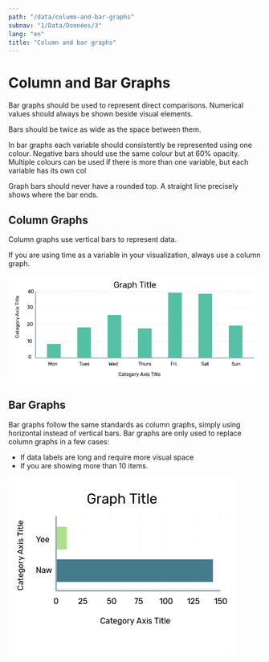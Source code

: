 ```yaml
---
path: "/data/column-and-bar-graphs"
subnav: "1/Data/Données/3"
lang: "en"
title: "Column and bar graphs"
---
```


<helmet>
<title> Column and Bar Graphs - Aurora Design System </title>
</helmet>

# Column and Bar Graphs

Bar graphs should be used to represent direct comparisons. Numerical values should always be shown beside visual elements.

Bars should be twice as wide as the space between them.

In bar graphs each variable should consistently be represented using one colour. Negative bars should use the same colour but at 60% opacity. Multiple colours can be used if there is more than one variable, but each variable has its own col

Graph bars should never have a rounded top. A straight line precisely shows where the bar ends.

## Column Graphs

Column graphs use vertical bars to represent data.

If you are using time as a variable in your visualization, always use a column graph.

![Column Graph](../../../img\examples\column_graph.png)


## Bar Graphs

Bar graphs follow the same standards as column graphs, simply using horizontal instead of vertical bars. Bar graphs are only used to replace column graphs in a few cases:

* If data labels are long and require more visual space
* If you are showing more than 10 items.

![Bar Graph](../../../img\examples\bar_graph.png)
